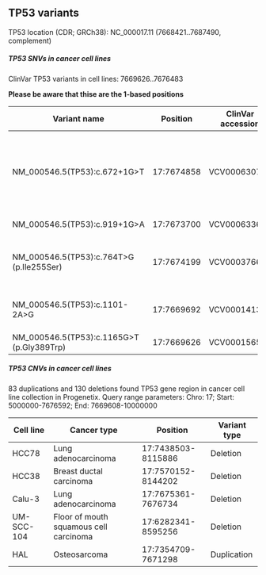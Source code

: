 ## TP53 variants

TP53 location (CDR; GRCh38): NC_000017.11 (7668421..7687490, complement)

##### TP53 SNVs in cancer cell lines

ClinVar TP53 variants in cell lines: 7669626..7676483

**Please be aware that thise are the 1-based positions**
 
| Variant name      | Position |  ClinVar accession | Associated disease |
| ----------- | ----------- | ----------- | ----------- |
| NM_000546.5(TP53):c.672+1G>T  | 17:7674858 | VCV000630765 | Li-Fraumeni syndrome, Neoplasm of ovary, Hereditary cancer-predisposing syndrome |
| NM_000546.5(TP53):c.919+1G>A | 17:7673700 | VCV000633606 | Li-Fraumeni syndrome |
| NM_000546.5(TP53):c.764T>G (p.Ile255Ser) | 17:7674199 | VCV000376622 | Li-Fraumeni syndrome, various cancer types |
| NM_000546.5(TP53):c.1101-2A>G | 17:7669692 | VCV000141332 | Hereditary cancer-predisposing syndrome |
| NM_000546.5(TP53):c.1165G>T (p.Gly389Trp) | 17:7669626 | VCV000156517 | Li-Fraumeni syndrome 1 |

##### TP53 CNVs in cancer cell lines

83 duplications and 130 deletions found TP53 gene region in cancer cell line collection in Progenetix.
Query range parameters: Chro: 17; Start: 5000000-7676592; End: 7669608-10000000

| Cell line | Cancer type | Position | Variant type  |
| ----------- | ----------- | ----------- | ----------- |
| HCC78 | Lung adenocarcinoma | 17:7438503-8115886| Deletion | 
| HCC38 | Breast ductal carcinoma | 17:7570152-8144202 | Deletion|
| Calu-3 | Lung adenocarcinoma | 17:7675361-7676734 | Deletion |
| UM-SCC-104 | Floor of mouth squamous cell carcinoma | 17:6282341-8595256 | Deletion |
| HAL | Osteosarcoma | 17:7354709-7671298 | Duplication |
